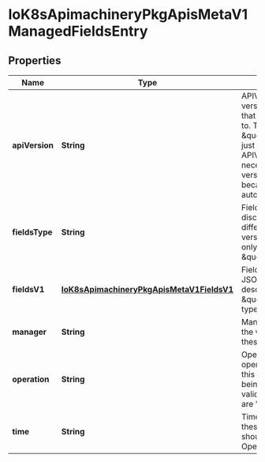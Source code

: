 
# IoK8sApimachineryPkgApisMetaV1ManagedFieldsEntry

## Properties
Name | Type | Description | Notes
------------ | ------------- | ------------- | -------------
**apiVersion** | **String** | APIVersion defines the version of this resource that this field set applies to. The format is \&quot;group/version\&quot; just like the top-level APIVersion field. It is necessary to track the version of a field set because it cannot be automatically converted. |  [optional]
**fieldsType** | **String** | FieldsType is the discriminator for the different fields format and version. There is currently only one possible value: \&quot;FieldsV1\&quot; |  [optional]
**fieldsV1** | [**IoK8sApimachineryPkgApisMetaV1FieldsV1**](IoK8sApimachineryPkgApisMetaV1FieldsV1.md) | FieldsV1 holds the first JSON version format as described in the \&quot;FieldsV1\&quot; type. |  [optional]
**manager** | **String** | Manager is an identifier of the workflow managing these fields. |  [optional]
**operation** | **String** | Operation is the type of operation which lead to this ManagedFieldsEntry being created. The only valid values for this field are &#39;Apply&#39; and &#39;Update&#39;. |  [optional]
**time** | **String** | Time is timestamp of when these fields were set. It should always be empty if Operation is &#39;Apply&#39; |  [optional]



